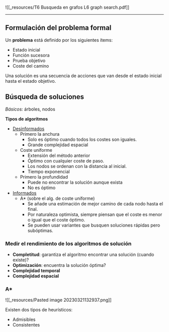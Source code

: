 ![[_resources/T6 Busqueda en grafos L6 graph search.pdf]]

---

## Formulación del problema formal
Un **problema** está definido por los siguientes ítems:
- Estado inicial
- Función sucesora
- Prueba objetivo
- Coste del camino

Una solución es una secuencia de acciones que van desde el estado inicial hasta el estado objetivo.

## Búsqueda de soluciones
*Básicos:* árboles, nodos

**Tipos de algoritmos**
- <u>Desinformados</u>
	- Primero la anchura
		- Solo es óptimo cuando todos los costes son iguales.
		- Grande complejidad espacial
	- Coste uniforme
		- Extensión del método anterior
		- Óptimo con cualquier coste de paso.
		- Los nodos se ordenan con la distancia al inicial.
		- Tiempo exponencial
	- Primero la profundidad
		- Puede no encontrar la solución aunque exista
		- No es óptimo
- <u>Informados</u>
	- A* (sobre el alg. de coste uniforme)
		- Se añade una estimación de mejor camino de cada nodo hasta el final.
		- Por naturaleza optimista, siempre piensan que el coste es menor o igual que el coste óptimo.
		- Se pueden usar variantes que busquen soluciones rápidas pero subóptimas.

### Medir el rendimiento de los algoritmos de solución
- **Completitud**: garantiza el algoritmo encontrar una solución (cuando existe)?
- **Optimización**: encuentra la solución óptima?
- **Complejidad temporal**
- **Complejidad espacial**

### A*
![[_resources/Pasted image 20230321132937.png]]

Existen dos tipos de heurísticos:
- Admisibles
- Consistentes

